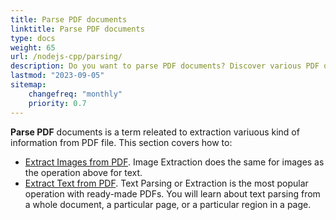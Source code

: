 ```yaml
---
title: Parse PDF documents
linktitle: Parse PDF documents
type: docs
weight: 65
url: /nodejs-cpp/parsing/
description: Do you want to parse PDF documents? Discover various PDF data extraction methods with Aspose.PDF for Node.js via C++.
lastmod: "2023-09-05"
sitemap:
    changefreq: "monthly"
    priority: 0.7
---
```


**Parse PDF** documents is a term releated to extraction variuous kind of information from PDF file. This section covers how to:

- [Extract Images from PDF](/pdf/nodejs-cpp/extract-images-from-the-pdf-file/). Image Extraction does the same for images as the operation above for text.
- [Extract Text from PDF](/pdf/nodejs-cpp/extract-text-from-pdf/). Text Parsing or Extraction is the most popular operation with ready-made PDFs. You will learn about text parsing from a whole document, a particular page, or a particular region in a page.

